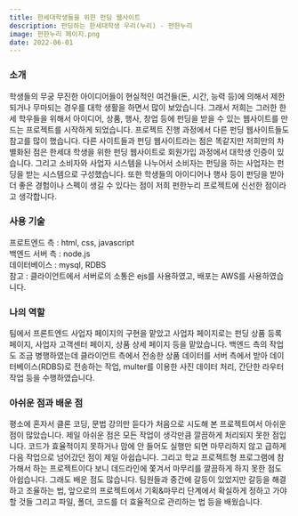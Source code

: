```yaml
---
title: 한세대학생들을 위한 펀딩 웹사이트
description: 펀딩하는 한세대학생 우리(누리) - 펀한누리
image: 펀한누리 페이지.png
date: 2022-06-01
---
```


<h3>소개</h3>
학생들의 무궁 무진한 아이디어들이 현실적인 여건들(돈, 시간, 능력 등)에 의해서 제한되거나 무마되는 경우를 대학 생활을 하면서 많이 보았습니다. 그래서 저희는 그러한 한세 학우들을 위해서 아이디어, 상품, 행사, 창업 등에 펀딩을 받을 수 있는 웹사이트를 만드는 프로젝트를 시작하게 되었습니다. 프로젝트 진행 과정에서 다른 펀딩 웹사이트들도 참고를 많이 했습니다. 다른 사이트들과 펀딩 웹사이트라는 점은 똑같지만 저희만의 차별화된 점은 한세대 학생을 위한 펀딩 웹사이트로 회원가입 과정에서 대학생 인증이 있습니다. 그리고 소비자와 사업자 시스템을 나누어서 소비자는 펀딩을 하는 사업자는 펀딩을 받는 시스템으로 구성했습니다. 또한 학생들의 아이디어나 행사 등이 펀딩을 받아 더 좋은 경험이나 스펙이 생길 수 있다는 점이 저희 펀한누리 프로젝트에 신선한 점이라고 생각합니다.

<h3>사용 기술</h3>
프로트엔드 측 : html, css, javascript<br />
백엔드 서버 측 : node.js<br />
데이터베이스 : mysql, RDBS<br />
참고 : 클라이언트에서 서버로의 소통은 ejs를 사용하였고, 배포는 AWS를 사용하였습니다.

<h3>나의 역할</h3>
팀에서 프론트엔드 사업자 페이지의 구현을 맡았고 사업자 페이지로는 펀딩 상품 등록 페이지, 사업자 고객센터 페이지, 상품 상세 페이지 등을 맡았습니다.
백엔드 측의 작업도 조금 병행하였는데 클라이언트 측에서 전송한 상품 데이터를 서버 측에서
받아 데이터베이스(RDBS)로 전송하는 작업, multer를 이용한 사진 데이터 처리, 간단한 라우터
작업 등을 수행하였습니다.

<h3>아쉬운 점과 배운 점</h3>
평소에 혼자서 클론 코딩, 문법 강의만 듣다가 처음으로 시도해 본 프로젝트여서 아쉬운 점이 많았습니다. 제일 아쉬운 점은 모든 작업이 생각만큼 깔끔하게 처리되지 못한 점입니다. 코드가 효율적이지 못하거나 맘에 안 들어도 실행만 되면 마무리하지 않고 급하게 다음 작업으로 넘어갔던 점이 제일 아쉽습니다. 그리고 학교 프로젝트형 프로그램에 참가해서 하는 프로젝트이다 보니 데드라인에 쫓겨서 마무리를 깔끔하게 하지 못한 점도 아쉽습니다.
그래도 배운 점도 많습니다. 팀원들과 중간에 갈등이 있었지만 갈등을 해결하고 조율하는 법, 앞으로의 프로젝트에서 기획&마무리 단계에서 확실하게 정하고 가야 할 것들 그리고 파일, 폴더, 코드를 더 효율적으로 관리하는 법 등을 배웠습니다.
